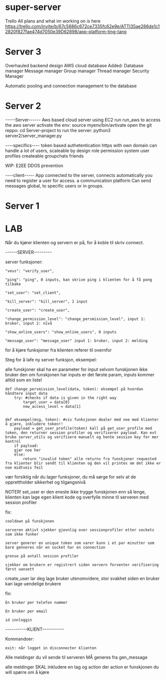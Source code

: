 # super-server
Trello
All plans and what im working on is here
https://trello.com/invite/b/67c5686c672ce7335fc62e9e/ATTI35ae286de1c12820f827fae474d7050e39D62898/app-platform-ting-tang

# Server 3
Overhauled backend design
AWS cloud database
Added: 
    Database manager
    Message manager
    Group manager
    Thread manager
    Security Manager

Automatic pooling and connection management to the database

# Server 2
-----Server------
Aws based cloud server using EC2
run run_aws to access the aws server
activate the env: source myenv/bin/avtivate
open the git reppo: cd Server-project
to run the server: python3 server2/server_manager.py

----specifics----
token based authetentication
https with own domain
can handle a lot of users, scaleable by design
role permission system
user profiles
createable groupchats
friends


WIP:
    E2EE
    DDOS prevention

----client-----
App connected to the server, connects automatically you need to register a user for access.
a communication platform
Can send messages global, to specific users or in groups.






# Server 1
# LAB
Når du kjører klienten og servern er på, for å koble til skriv connect.

------SERVER---------

server funksjoner:

    "veus": "verify_user",

    "ping": "ping", 0 inputs, kan skrive ping i klienten for å få pong tilbake

    "set_user": "set_client",

    "kill_server": "kill_server", 1 input

    "create_user": "create_user",

    "change_permission_level": "change_persmission_level", input 1: bruker, input 2: nivå

    "show_online_users": "show_online_users", 0 inputs
    
    "message_user": "message_user" input 1: bruker, input 2: melding


for å kjøre funksjoner fra klienten referer til overnfor

Steg for å lafe ny server funksjon, eksempel:

alle funskjoner skal ha en parameter for input selvom funskjonen ikke bruker den
om funskjonen har inputs er det første param, inputs kommer alltid som en liste!


    def change_persmission_level(data, token): eksempel på hvordan håndtere input data
        try: #checks if data is given in the right way
            target_user = data[0]
            new_access_level = data[1]


    def eksempel(msg, token): #vis funksjonen dealer med noe med klienter å gjøre, inkludere token!!
        payload = get_user_profile(token) kall på get_user_profile med token, den returner session profiler og verifiserer payload. Kan evt bruke server_utils og verifisere manuelt og hente session key for mer kontrol
        if payload:
        gjør noe her
        else:
            return "invalid token" alle returns fra funskjoner requested fra klienter blir sendt til klienten og den vil printes om det ikke er noe midtveis feil


vær forsiktig når du lager funksjoner, du må sørge for selv at de opprettholder sikkerhet og tilgangsnivå


NOTER! set_user er den eneste ikke trygge funskjonen enn så lenge, klienten kan lage egen klient kode og overfylle minne til serveren 
med session profiler

fix: 

    cooldown på funskjonen

    serveren aktivt sjekker gjevnlig over sessionprofiler etter sockets som ikke funker

    server generer en unique token som varer kunn i et par minutter som bare genneres når en socket har en connection

    grense på antall session profiler

    sjekker om brukern er registrert siden servern forventer verifisering først uansett

create_user lar deg lage bruker utenomvidere, stor svakhet siden en bruker kan lage uendelige brukere

fix:

    En bruker per telefon nummer

    En bruker per email

    id innloggin



-----------KLIENT-----------

Kommandoer:

    exit: når logget in disconnecter klienten


Alle meldinger du vil sende til serveren MÅ generes fra gen_message

alle meldinger SKAL inkludere en tag og action der action er funskjonen du will spørre om å kjøre
